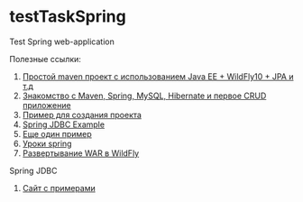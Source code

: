 # testTaskSpring
Test Spring web-application

Полезные ссылки:
1) <a href="https://habr.com/ru/post/420827/">Простой maven проект с использованием Java EE + WildFly10 + JPA и т.д </a>
2) <a href="https://javarush.ru/groups/posts/2253-znakomstvo-s-maven-spring-mysql-hibernate-i-pervoe-crud-prilozhenie-chastjh-1">Знакомство с Maven, Spring, MySQL, Hibernate и первое CRUD приложение </a>
3) <a href="https://github.com/maxsouldrake/Filmography/blob/master/pom.xml">Пример для создания проекта </a>
4) <a href="https://www.journaldev.com/2593/spring-jdbc-example"> Spring JDBC Example </a>
5) <a href="http://javastudy.ru/spring-mvc/hello-world-example/">Еще один пример</a>
6) <a href="https://spring-projects.ru/guides/lessons/lesson-2/">Уроки spring</a>
7) <a href="https://doc.cuba-platform.com/manual-latest-ru/wildfly_war_deployment.html">Развертывание WAR в WildFly</a>

Spring JDBC
1) <a href="https://java-master.com/spring-boot-пример-с-postgres-и-jpa/#codesyntax_1">Сайт с примерами</a>

